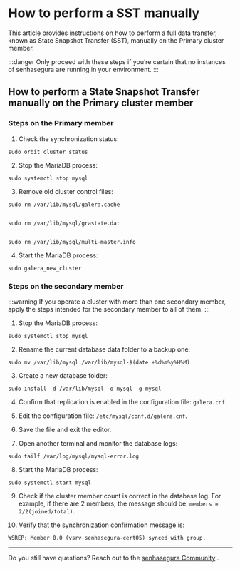 # How to perform a SST manually

This article provides instructions on how to perform a full data transfer, known as State Snapshot Transfer (SST), manually on the Primary cluster member.


 :::danger
Only proceed with these steps if you’re certain that no instances of senhasegura are running in your environment.
:::


## How to perform a State Snapshot Transfer manually on the Primary cluster member

### Steps on the Primary member

1. Check the synchronization status:
```Shell
sudo orbit cluster status
```
2. Stop the MariaDB process:
```Shell
sudo systemctl stop mysql
```
3. Remove old cluster control files:
```Shell
sudo rm /var/lib/mysql/galera.cache


sudo rm /var/lib/mysql/grastate.dat


sudo rm /var/lib/mysql/multi-master.info
```
4. Start the MariaDB process:
```Shell
sudo galera_new_cluster
```
### Steps on the secondary member

 :::warning
If you operate a cluster with more than one secondary member, apply the steps intended for the secondary member to all of them.
:::

1. Stop the MariaDB process:
```Shell
sudo systemctl stop mysql
```
2. Rename the current database data folder to a backup one:
```Shell
sudo mv /var/lib/mysql /var/lib/mysql-$(date +%d%m%y%H%M)
```
3. Create a new database folder:
```Shell
sudo install -d /var/lib/mysql -o mysql -g mysql
```
4. Confirm that replication is enabled in the configuration file: `galera.cnf`.

5. Edit the configuration file: `/etc/mysql/conf.d/galera.cnf`.
6. Save the file and exit the editor.
7. Open another terminal and monitor the database logs:
```Shell
sudo tailf /var/log/mysql/mysql-error.log
```
8. Start the MariaDB process:
```Shell
sudo systemctl start mysql
```
9. Check if the cluster member count is correct in the database log. For example, if there are 2 members, the message should be: `members = 2/2(joined/total)`.

10. Verify that the synchronization confirmation message is:
```Shell
WSREP: Member 0.0 (vsrv-senhasegura-cert05) synced with group.
```

* * *

Do you still have questions? Reach out to the [senhasegura Community](https://community.senhasegura.io/) .
